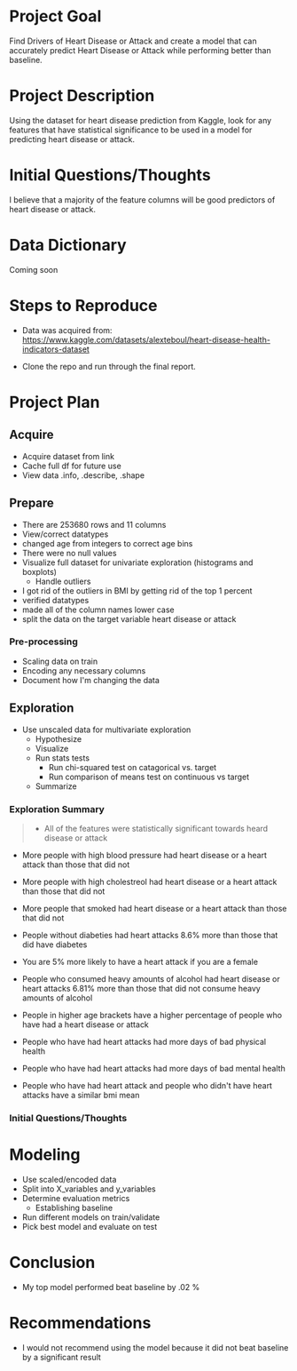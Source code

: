 # Project Goal

Find Drivers of Heart Disease or Attack and create a model that can accurately predict Heart Disease or Attack while performing better than baseline.

# Project Description

Using the dataset for heart disease prediction from Kaggle, look for any features that have statistical significance to be used in a model for predicting heart disease or attack.

# Initial Questions/Thoughts

I believe that a majority of the feature columns will be good predictors of heart disease or attack.

# Data Dictionary

Coming soon

# Steps to Reproduce

- Data was acquired from: https://www.kaggle.com/datasets/alexteboul/heart-disease-health-indicators-dataset

- Clone the repo and run through the final report.

# Project Plan

## Acquire

- Acquire dataset from link
- Cache full df for future use
- View data .info, .describe, .shape

## Prepare
- There are 253680 rows and 11 columns
- View/correct datatypes
- changed age from integers to correct age bins
- There were no null values
- Visualize full dataset for univariate exploration (histograms and boxplots)
    - Handle outliers
- I got rid of the outliers in BMI by getting rid of the top 1 percent
- verified datatypes
- made all of the column names lower case
- split the data on the target variable heart disease or attack

### Pre-processing

- Scaling data on train
- Encoding any necessary columns 
- Document how I'm changing the data

## Exploration

- Use unscaled data for multivariate exploration
    - Hypothesize
    - Visualize
    - Run stats tests
        - Run chi-squared test on catagorical vs. target
        - Run comparison of means test on continuous vs target
    - Summarize

### Exploration Summary
> - All of the features were statistically significant towards heard disease or attack

- More people with high blood pressure had heart disease or a heart attack than those that did not
- More people with high cholestreol had heart disease or a heart attack than those that did not
- More people that smoked had heart disease or a heart attack than those that did not
- People without diabeties had heart attacks 8.6% more than those that did have diabetes
- You are 5% more likely to have a heart attack if you are a female
- People who consumed heavy amounts of alcohol had heart disease or heart attacks 6.81% more than those that did not consume heavy amounts of alcohol

- People in higher age brackets have a higher percentage of people who have had a heart disease or attack
- People who have had heart attacks had more days of bad physical health
- People who have had heart attacks had more days of bad mental health
- People who have had heart attack and people who didn't have heart attacks have a similar bmi mean

### Initial Questions/Thoughts

# Modeling

- Use scaled/encoded data
- Split into X_variables and y_variables
- Determine evaluation metrics
    - Establishing baseline
- Run different models on train/validate
- Pick best model and evaluate on test

# Conclusion
* My top model performed beat baseline by .02 %

# Recommendations
* I would not recommend using the model because it did not beat baseline by a significant result